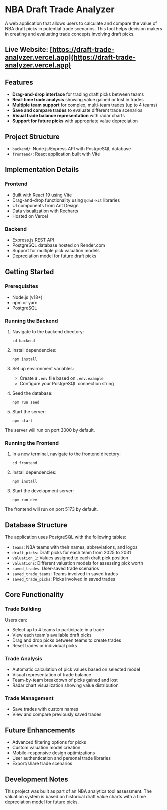 # NBA Draft Trade Analyzer

A web application that allows users to calculate and compare the value of NBA draft picks in potential trade scenarios. This tool helps decision makers in creating and evaluating trade concepts involving draft picks.

## Live Website: [https://draft-trade-analyzer.vercel.app](https://draft-trade-analyzer.vercel.app)

## Features

-   **Drag-and-drop interface** for trading draft picks between teams
-   **Real-time trade analysis** showing value gained or lost in trades
-   **Multiple team support** for complex, multi-team trades (up to 4 teams)
-   **Save and compare trades** to evaluate different trade scenarios
-   **Visual trade balance representation** with radar charts
-   **Support for future picks** with appropriate value depreciation

## Project Structure

-   `backend/`: Node.js/Express API with PostgreSQL database
-   `frontend/`: React application built with Vite

## Implementation Details

### Frontend

-   Built with React 19 using Vite
-   Drag-and-drop functionality using `@dnd-kit` libraries
-   UI components from Ant Design
-   Data visualization with Recharts
-   Hosted on Vercel

### Backend

-   Express.js REST API
-   PostgreSQL database hosted on Render.com
-   Support for multiple pick valuation models
-   Depreciation model for future draft picks

## Getting Started

### Prerequisites

-   Node.js (v18+)
-   npm or yarn
-   PostgreSQL

### Running the Backend

1. Navigate to the backend directory:

    ```
    cd backend
    ```

2. Install dependencies:

    ```
    npm install
    ```

3. Set up environment variables:

    - Create a `.env` file based on `.env.example`
    - Configure your PostgreSQL connection string

4. Seed the database:

    ```
    npm run seed
    ```

5. Start the server:
    ```
    npm start
    ```

The server will run on port 3000 by default.

### Running the Frontend

1. In a new terminal, navigate to the frontend directory:

    ```
    cd frontend
    ```

2. Install dependencies:

    ```
    npm install
    ```

3. Start the development server:
    ```
    npm run dev
    ```

The frontend will run on port 5173 by default.

## Database Structure

The application uses PostgreSQL with the following tables:

-   `teams`: NBA teams with their names, abbreviations, and logos
-   `draft_picks`: Draft picks for each team from 2025 to 2031
-   `valuation_1`: Values assigned to each draft pick position
-   `valuations`: Different valuation models for assessing pick worth
-   `saved_trades`: User-saved trade scenarios
-   `saved_trade_teams`: Teams involved in saved trades
-   `saved_trade_picks`: Picks involved in saved trades

## Core Functionality

### Trade Building

Users can:

-   Select up to 4 teams to participate in a trade
-   View each team's available draft picks
-   Drag and drop picks between teams to create trades
-   Reset trades or individual picks

### Trade Analysis

-   Automatic calculation of pick values based on selected model
-   Visual representation of trade balance
-   Team-by-team breakdown of picks gained and lost
-   Radar chart visualization showing value distribution

### Trade Management

-   Save trades with custom names
-   View and compare previously saved trades

## Future Enhancements

-   Advanced filtering options for picks
-   Custom valuation model creation
-   Mobile-responsive design optimizations
-   User authentication and personal trade libraries
-   Export/share trade scenarios

## Development Notes

This project was built as part of an NBA analytics tool assessment. The valuation system is based on historical draft value charts with a time depreciation model for future picks.

